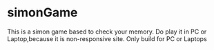 # simonGame
This is a simon game based to check your memory.
Do play it in PC or Laptop,because it is non-responsive site.
Only build for PC or Laptops
